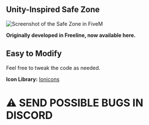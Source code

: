 ## Unity-Inspired Safe Zone
![Screenshot of the Safe Zone in FiveM](https://github.com/user-attachments/assets/562d3936-7614-4550-a2f8-ed6cb5a215dc)

**Originally developed in Freeline, now available here.**

## Easy to Modify
Feel free to tweak the code as needed.

**Icon Library:**
[Ionicons](https://ionic.io/ionicons)

# ⚠️ SEND POSSIBLE BUGS IN DISCORD
